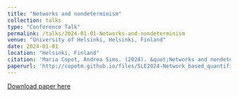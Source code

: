 ```yaml
---
title: "Networks and nondeterminism"
collection: talks
type: "Conference Talk"
permalink: /talks/2024-01-01-Networks-and-nondeterminism
venue: "University of Helsinki, Helsinki, Finland"
date: 2024-01-01
location: "Helsinki, Finland"
citation: 'Maria Copot, Andrea Sims. (2024). &quot;Networks and nondeterminism&quot;. University of Helsinki, Helsinki, Finland.'
paperurl: 'http://copotm.github.io/files/SLE2024-Network_based_quantification_of_morphological_irregularity.pdf'
---
```


[Download paper here](http://copotm.github.io/files/SLE2024-Network_based_quantification_of_morphological_irregularity.pdf)
